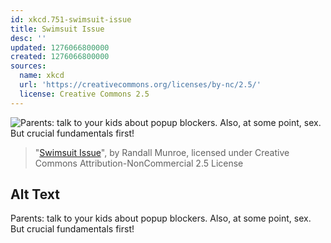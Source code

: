 ```yaml
---
id: xkcd.751-swimsuit-issue
title: Swimsuit Issue
desc: ''
updated: 1276066800000
created: 1276066800000
sources:
  name: xkcd
  url: 'https://creativecommons.org/licenses/by-nc/2.5/'
  license: Creative Commons 2.5
---
```

![Parents: talk to your kids about popup blockers. Also, at some point, sex. But crucial fundamentals first!](https://imgs.xkcd.com/comics/swimsuit_issue.png)
> "[Swimsuit Issue](https://xkcd.com/751/)", by Randall Munroe, licensed under Creative Commons Attribution-NonCommercial 2.5 License

## Alt Text
Parents: talk to your kids about popup blockers. Also, at some point, sex. But crucial fundamentals first!
